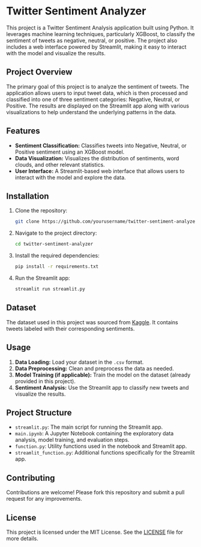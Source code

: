 # Twitter Sentiment Analyzer

This project is a Twitter Sentiment Analysis application built using Python. It leverages machine learning techniques, particularly XGBoost, to classify the sentiment of tweets as negative, neutral, or positive. The project also includes a web interface powered by Streamlit, making it easy to interact with the model and visualize the results.

## Project Overview

The primary goal of this project is to analyze the sentiment of tweets. The application allows users to input tweet data, which is then processed and classified into one of three sentiment categories: Negative, Neutral, or Positive. The results are displayed on the Streamlit app along with various visualizations to help understand the underlying patterns in the data.

## Features

- **Sentiment Classification:** Classifies tweets into Negative, Neutral, or Positive sentiment using an XGBoost model.
- **Data Visualization:** Visualizes the distribution of sentiments, word clouds, and other relevant statistics.
- **User Interface:** A Streamlit-based web interface that allows users to interact with the model and explore the data.

## Installation

1. Clone the repository:
    ```bash
    git clone https://github.com/yourusername/twitter-sentiment-analyzer.git
    ```
2. Navigate to the project directory:
    ```bash
    cd twitter-sentiment-analyzer
    ```
3. Install the required dependencies:
    ```bash
    pip install -r requirements.txt
    ```
4. Run the Streamlit app:
    ```bash
    streamlit run streamlit.py
    ```

## Dataset

The dataset used in this project was sourced from [Kaggle](https://www.kaggle.com/code/tanulsingh077/twitter-sentiment-extaction-analysis-eda-and-model/notebook). It contains tweets labeled with their corresponding sentiments.

## Usage

1. **Data Loading:** Load your dataset in the `.csv` format.
2. **Data Preprocessing:** Clean and preprocess the data as needed.
3. **Model Training (if applicable):** Train the model on the dataset (already provided in this project).
4. **Sentiment Analysis:** Use the Streamlit app to classify new tweets and visualize the results.

## Project Structure

- `streamlit.py`: The main script for running the Streamlit app.
- `main.ipynb`: A Jupyter Notebook containing the exploratory data analysis, model training, and evaluation steps.
- `function.py`: Utility functions used in the notebook and Streamlit app.
- `streamlit_function.py`: Additional functions specifically for the Streamlit app.

## Contributing

Contributions are welcome! Please fork this repository and submit a pull request for any improvements.

## License

This project is licensed under the MIT License. See the [LICENSE](LICENSE) file for more details.
